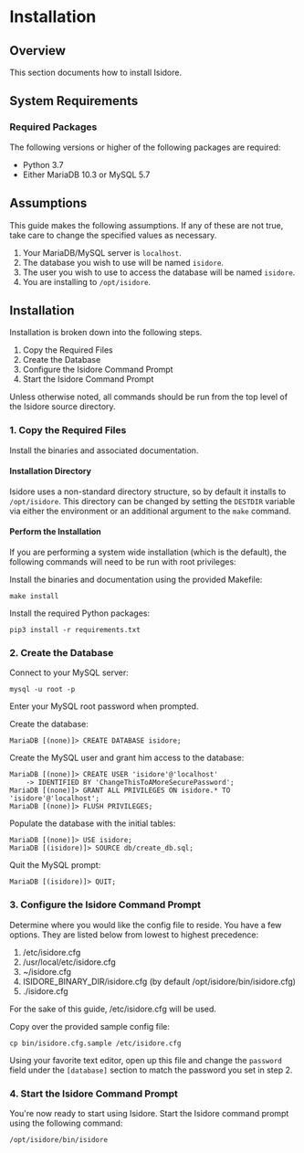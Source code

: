 Installation
============

Overview
--------

This section documents how to install Isidore.

System Requirements
-------------------

### Required Packages

The following versions or higher of the following packages are required:

* Python 3.7
* Either MariaDB 10.3 or MySQL 5.7

Assumptions
-----------

This guide makes the following assumptions. If any of these are not true, take
care to change the specified values as necessary.

1. Your MariaDB/MySQL server is `localhost`.
2. The database you wish to use will be named `isidore`.
3. The user you wish to use to access the database will be named `isidore`.
4. You are installing to `/opt/isidore`.

Installation
------------

Installation is broken down into the following steps.

1. Copy the Required Files
2. Create the Database
3. Configure the Isidore Command Prompt
4. Start the Isidore Command Prompt

Unless otherwise noted, all commands should be run from the top level of the
Isidore source directory.

### 1. Copy the Required Files

Install the binaries and associated documentation. 

#### Installation Directory

Isidore uses a non-standard directory structure, so by default it installs to
`/opt/isidore`. This directory can be changed by setting the `DESTDIR` variable
via either the environment or an additional argument to the `make` command.

#### Perform the Installation

If you are performing a system wide installation (which is the default), the
following commands will need to be run with root privileges:

Install the binaries and documentation using the provided Makefile:

    make install

Install the required Python packages:

    pip3 install -r requirements.txt

### 2. Create the Database

Connect to your MySQL server:

    mysql -u root -p

Enter your MySQL root password when prompted.

Create the database:

    MariaDB [(none)]> CREATE DATABASE isidore;

Create the MySQL user and grant him access to the database:

    MariaDB [(none)]> CREATE USER 'isidore'@'localhost'
        -> IDENTIFIED BY 'ChangeThisToAMoreSecurePassword';
    MariaDB [(none)]> GRANT ALL PRIVILEGES ON isidore.* TO 'isidore'@'localhost';
    MariaDB [(none)]> FLUSH PRIVILEGES;

Populate the database with the initial tables:

    MariaDB [(none)]> USE isidore;
    MariaDB [(isidore)]> SOURCE db/create_db.sql;

Quit the MySQL prompt:

    MariaDB [(isidore)]> QUIT;

### 3. Configure the Isidore Command Prompt

Determine where you would like the config file to reside. You have a few
options. They are listed below from lowest to highest precedence:

1. /etc/isidore.cfg
2. /usr/local/etc/isidore.cfg
3. ~/isidore.cfg
4. ISIDORE_BINARY_DIR/isidore.cfg (by default /opt/isidore/bin/isidore.cfg)
5. ./isidore.cfg

For the sake of this guide, /etc/isidore.cfg will be used.

Copy over the provided sample config file:

    cp bin/isidore.cfg.sample /etc/isidore.cfg

Using your favorite text editor, open up this file and change the `password`
field under the `[database]` section to match the password you set in step 2.

### 4. Start the Isidore Command Prompt

You're now ready to start using Isidore. Start the Isidore command prompt using
the following command:

    /opt/isidore/bin/isidore

